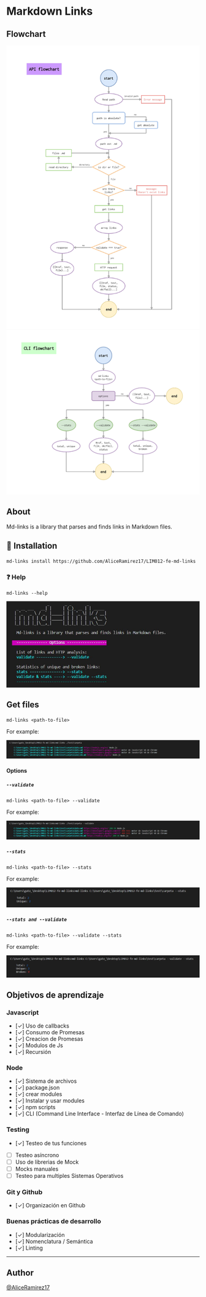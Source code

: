 # Markdown Links

## Flowchart

![API flowchart](./img/API-flowchart.jpg)
![CLI flowchart](./img/CLI-flowchart.jpg)

## About

Md-links is a library that parses and finds links in Markdown files.

## :pushpin: Installation

`md-links install https://github.com/AliceRamirez17/LIM012-fe-md-links`

### :question: Help

`md-links --help`

![md-links help](./img/md-links_help.jpg)

## Get files

`md-links <path-to-file>`

For example:

![md-links path](./img/md-links_path.jpg)

#### Options

##### `--validate`

`md-links <path-to-file> --validate`

For example:

![md-links validate](./img/md-links_validate.jpg)

##### `--stats`

`md-links <path-to-file> --stats`

For example:

![md-links stats](./img/md-links_stats.jpg)

##### `--stats and --validate`

`md-links <path-to-file> --validate --stats`

For example:

![md-links validate & stats](./img/md-links_validate_stats.jpg)

## Objetivos de aprendizaje

### Javascript
- [✓] Uso de callbacks
- [✓] Consumo de Promesas
- [✓] Creacion de Promesas
- [✓] Modulos de Js
- [✓] Recursión

### Node
- [✓] Sistema de archivos
- [✓] package.json
- [✓] crear modules
- [✓] Instalar y usar modules
- [✓] npm scripts
- [✓] CLI (Command Line Interface - Interfaz de Línea de Comando)

### Testing
- [✓] Testeo de tus funciones
- [ ] Testeo asíncrono
- [ ] Uso de librerias de Mock
- [ ] Mocks manuales
- [ ] Testeo para multiples Sistemas Operativos

### Git y Github
- [✓] Organización en Github

### Buenas prácticas de desarrollo
- [✓] Modularización
- [✓] Nomenclatura / Semántica
- [✓] Linting

***

## Author

[@AliceRamirez17](https://github.com/AliceRamirez17 "Alice's repository")